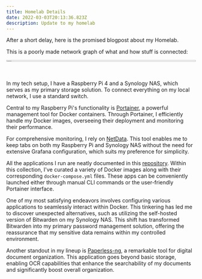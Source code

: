 ```yaml
---
title: Homelab Details
date: 2022-03-03T20:13:36.823Z
description: Update to my homelab
---
```

After a short delay, here is the promised blogpost about my Homelab. 

This is a poorly made network graph of what and how stuff is connected: 

 <div>
    <img src="/img/untitled-diagram.drawio.png" alt="Profile menu" width= "100%" height="1%" />
  </div>

In my tech setup, I have a Raspberry Pi 4 and a Synology NAS, which serves as my primary storage solution. To connect everything on my local network, I use a standard switch.

Central to my Raspberry Pi's functionality is [Portainer](https://www.portainer.io/), a powerful management tool for Docker containers. Through Portainer, I efficiently handle my Docker images, overseeing their deployment and monitoring their performance.

For comprehensive monitoring, I rely on [NetData](https://www.netdata.cloud/). This tool enables me to keep tabs on both my Raspberry Pi and Synology NAS without the need for extensive Grafana configuration, which suits my preference for simplicity.

All the applications I run are neatly documented in this [repository](https://github.com/alminisl/docker-images). Within this collection, I've curated a variety of Docker images along with their corresponding `docker-compose.yml` files. These apps can be conveniently launched either through manual CLI commands or the user-friendly Portainer interface.

One of my most satisfying endeavors involves configuring various applications to seamlessly interact within Docker. This tinkering has led me to discover unexpected alternatives, such as utilizing the self-hosted version of Bitwarden on my Synology NAS. This shift has transformed Bitwarden into my primary password management solution, offering the reassurance that my sensitive data remains within my controlled environment.

Another standout in my lineup is [Paperless-ng](https://paperless-ng.readthedocs.io/en/latest/), a remarkable tool for digital document organization. This application goes beyond basic storage, enabling OCR capabilities that enhance the searchability of my documents and significantly boost overall organization.